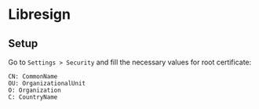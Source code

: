 # Libresign

## Setup

Go to `Settings > Security` and fill the necessary values for root certificate:

```
CN: CommonName
OU: OrganizationalUnit
O: Organization
C: CountryName
```
